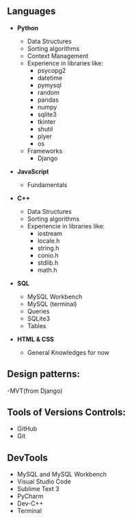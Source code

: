 ## Languages

- <b>Python</b>
  - Data Structures
  - Sorting algorithms
  - Context Management
  - Experience in libraries like:
    - psycopg2
    - datetime
    - pymysql
    - random
    - pandas
    - numpy
    - sqlite3
    - tkinter
    - shutil
    - plyer
    - os
  - Frameworks
    - Django
- <b>JavaScript</b>
  - Fundamentals
- <b>C++</b>
  - Data Structures
  - Sorting algorithms
  - Experiencie in libraries like:
    - iostream
    - locale.h
    - string.h
    - conio.h
    - stdlib.h
    - math.h
- <b>SQL</b>

  - MySQL Workbench
  - MySQL (terminal)
  - Queries
  - SQLite3
  - Tables

- <b>HTML & CSS</b>

  - General Knowledges for now

## Design patterns:
-MVT(from Django)

## Tools of Versions Controls:
- GitHub
- Git

## DevTools

- MySQL and MySQL Workbench
- Visual Studio Code
- Sublime Text 3
- PyCharm
- Dev-C++
- Terminal

